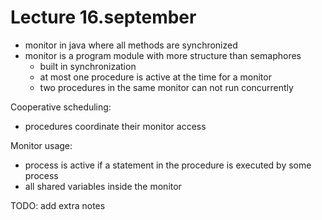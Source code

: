 # Lecture 16.september 

- monitor in java where all methods are synchronized 
- monitor is a program module with more structure than semaphores
  - built in synchronization 
  - at most one procedure is active at the time for a monitor
  - two procedures in the same monitor can not run concurrently 

Cooperative scheduling: 
- procedures coordinate their monitor access 


Monitor usage:
- process is active if a statement in the procedure is executed by some process
- all shared variables inside the monitor

TODO: add extra notes 